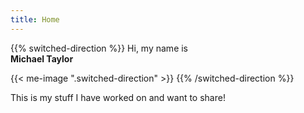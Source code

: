 ```yaml
---
title: Home
---
```


{{% switched-direction %}}
  Hi, my name is <br> **Michael Taylor**

  {{< me-image ".switched-direction" >}}
{{% /switched-direction %}}

This is my stuff I have worked on and want to share!
